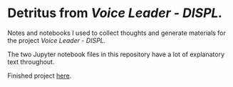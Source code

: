 # Detritus from *Voice Leader - DISPL.*
Notes and notebooks I used to collect thoughts and generate materials for the project *Voice Leader* - *DISPL.*

The two Jupyter notebook files in this repository have a lot of explanatory text throughout.

Finished project [here](https://soundcloud.com/tyler-foster/sets/voice-leader-displ).
